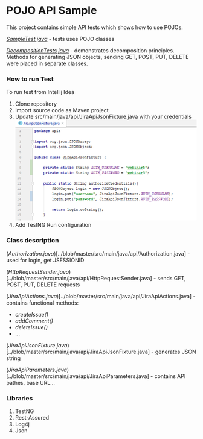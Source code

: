 # POJO API Sample

This project contains simple API tests which shows how to use POJOs. 

[*SampleTest.java*](../blob/master/src/test/java/SampleTest.java) - tests uses POJO classes

[*DecompositionTests.java*](../blob/master/src/test/java/DecompositionTests.java) - demonstrates decomposition principles.
 Methods for generating JSON objects, sending GET, POST, PUT, DELETE were placed in separate classes.
 
 
### How to run Test

 To run test from Intellij Idea
 1. Clone repository
 2. Import source code as Maven project
 3. Update src/main/java/api/JiraApiJsonFixture.java with your credentials
![Alt images](images/authorization_credentials.png)
 4. Add TestNG Run configuration
 
 
### Class description

 (*Authorization.java*)[../blob/master/src/main/java/api/Authorization.java] - used for login, get JSESSIONID
 
 (*HttpRequestSender.java*)[../blob/master/src/main/java/api/HttpRequestSender.java] - sends GET, POST, PUT, DELETE requests
 
 (*JiraApiActions.java*)[../blob/master/src/main/java/api/JiraApiActions.java] - contains functional methods: 
 - *createIssue()*
 - *addComment()*
 - *deleteIssue()*
 - ...
 
 (*JiraApiJsonFixture.java*)[../blob/master/src/main/java/api/JiraApiJsonFixture.java] - generates JSON string
 
 (*JiraApiParameters.java*)[../blob/master/src/main/java/api/JiraApiParameters.java] - contains API pathes, base URL...
  
### Libraries

 1. TestNG
 2. Rest-Assured
 3. Log4j
 4. Json
